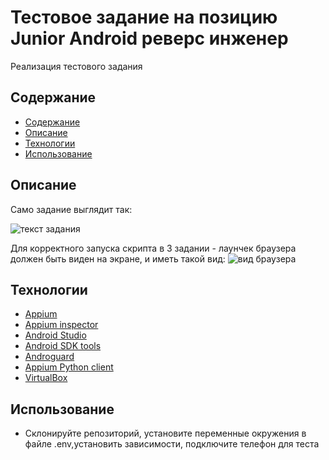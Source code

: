 # Тестовое задание на позицию  Junior Android реверс инженер
Реализация тестового задания

## Содержание
  - [Содержание](#содержание)
  - [Описание](#описание)
  - [Технологии](#технологии)
  - [Использование](#использование)

## Описание
Само задание выглядит так:

![текст задания](https://i.ibb.co/tX3GyS8/2023-08-13-071147.png)

Для корректного запуска скрипта в 3 задании - лаунчек браузера должен быть виден на экране, и иметь такой вид:
![вид браузера](https://i.ibb.co/Kjsbh7y/2023-08-13-111753.png)

## Технологии
- [Appium](http://appium.io/docs/en/2.0/)
- [Appium inspector](https://github.com/appium/appium-inspector)
- [Android Studio](https://developer.android.com/studio)
- [Android SDK tools](https://developer.android.com/tools)
- [Androguard](https://github.com/androguard/androguard)
- [Appium Python client](https://pypi.org/project/Appium-Python-Client/)
- [VirtualBox](https://www.virtualbox.org/)

## Использование
- Склонируйте репозиторий, установите переменные окружения в файле .env,установить зависимости, подключите телефон для теста

